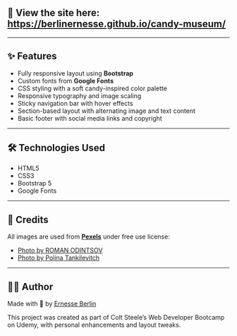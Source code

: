## 👀 View the site here: https://berlinernesse.github.io/candy-museum/
---

## ✨ Features

- Fully responsive layout using **Bootstrap**
- Custom fonts from **Google Fonts**
- CSS styling with a soft candy-inspired color palette
- Responsive typography and image scaling
- Sticky navigation bar with hover effects
- Section-based layout with alternating image and text content
- Basic footer with social media links and copyright

---

## 🛠️ Technologies Used

- HTML5
- CSS3
- Bootstrap 5
- Google Fonts

---

## 📸 Credits

All images are used from **[Pexels](https://pexels.com)** under free use license:

- [Photo by ROMAN ODINTSOV](https://www.pexels.com/photo/heart-shape-lollipops-in-orange-color-6798334/)
- [Photo by Polina Tankilevitch](https://www.pexels.com/photo/close-up-shot-of-sweet-candies-on-lilac-background-5469043/)

---

## 🙋‍♀️ Author

Made with 💖 by [Ernesse Berlin](https://www.linkedin.com/in/ernesse-b-36513271/)

This project was created as part of Colt Steele’s Web Developer Bootcamp on Udemy, with personal enhancements and layout tweaks.
